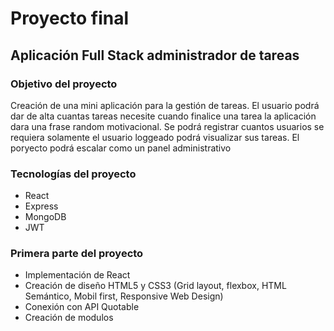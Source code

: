 # Proyecto final

## Aplicación Full Stack administrador de tareas

### Objetivo del proyecto
Creación de una mini aplicación para la gestión de tareas. El usuario podrá dar de alta cuantas tareas necesite cuando finalice una tarea la aplicación dara una frase random motivacional. Se podrá registrar cuantos usuarios se requiera solamente el usuario loggeado podrá visualizar sus tareas.
El poryecto podrá escalar como un panel administrativo

### Tecnologías del proyecto 
- React
- Express
- MongoDB
- JWT

### Primera parte del proyecto

- Implementación de React
- Creación de diseño HTML5 y CSS3 (Grid layout, flexbox, HTML Semántico, Mobil first, Responsive Web Design)
- Conexión con API Quotable 
- Creación de modulos